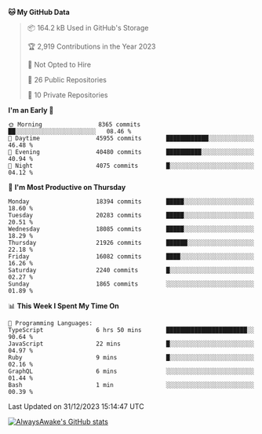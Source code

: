 <!--START_SECTION:waka-->
**🐱 My GitHub Data** 

> 📦 164.2 kB Used in GitHub's Storage 
 > 
> 🏆 2,919 Contributions in the Year 2023
 > 
> 🚫 Not Opted to Hire
 > 
> 📜 26 Public Repositories 
 > 
> 🔑 10 Private Repositories 
 > 
**I'm an Early 🐤** 

```text
🌞 Morning                8365 commits        ██░░░░░░░░░░░░░░░░░░░░░░░   08.46 % 
🌆 Daytime                45955 commits       ████████████░░░░░░░░░░░░░   46.48 % 
🌃 Evening                40480 commits       ██████████░░░░░░░░░░░░░░░   40.94 % 
🌙 Night                  4075 commits        █░░░░░░░░░░░░░░░░░░░░░░░░   04.12 % 
```
📅 **I'm Most Productive on Thursday** 

```text
Monday                   18394 commits       █████░░░░░░░░░░░░░░░░░░░░   18.60 % 
Tuesday                  20283 commits       █████░░░░░░░░░░░░░░░░░░░░   20.51 % 
Wednesday                18085 commits       █████░░░░░░░░░░░░░░░░░░░░   18.29 % 
Thursday                 21926 commits       ██████░░░░░░░░░░░░░░░░░░░   22.18 % 
Friday                   16082 commits       ████░░░░░░░░░░░░░░░░░░░░░   16.26 % 
Saturday                 2240 commits        █░░░░░░░░░░░░░░░░░░░░░░░░   02.27 % 
Sunday                   1865 commits        ░░░░░░░░░░░░░░░░░░░░░░░░░   01.89 % 
```


📊 **This Week I Spent My Time On** 

```text
💬 Programming Languages: 
TypeScript               6 hrs 50 mins       ███████████████████████░░   90.64 % 
JavaScript               22 mins             █░░░░░░░░░░░░░░░░░░░░░░░░   04.97 % 
Ruby                     9 mins              █░░░░░░░░░░░░░░░░░░░░░░░░   02.16 % 
GraphQL                  6 mins              ░░░░░░░░░░░░░░░░░░░░░░░░░   01.44 % 
Bash                     1 min               ░░░░░░░░░░░░░░░░░░░░░░░░░   00.39 % 
```


 Last Updated on 31/12/2023 15:14:47 UTC
<!--END_SECTION:waka-->

[![AlwaysAwake's GitHub stats](https://github-readme-stats.vercel.app/api?username=AlwaysAwake&show_icons=true&theme=github_dark&count_private=true)](https://github.com/AlwaysAwake/AlwaysAwake)
